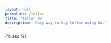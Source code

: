 ```yaml
---
layout: null
permalink: /tellor
title: 'Tellor 0x'
description: 'Easy way to buy tellor using 0x.'
---
```


<html>
<head>
    <meta charset="utf-8">
    <meta name="viewport" content="width=device-width, initial-scale=1.0">
    <title>{% if page.title %}{{ page.title }}{% else %}{{ site.title }}{% endif %}</title>
    <script src="https://instant.0x.org/instant.js" ></script>
    <style>
        .zeroExInstantOverlayCloseButton {
            display: none !important;
        }
    </style>
    {% seo %}
</head>
<body>
    <script type='text/javascript'>

const erc20TokenAddress = '0x0ba45a8b5d5575935b8158a88c631e9f9c95a2e5'
const erc20TokenAssetData = zeroExInstant.assetDataForERC20TokenAddress(erc20TokenAddress)
const orders = [
{"senderAddress":"0x0000000000000000000000000000000000000000","makerAddress":"0x9dd390ad113c2a48a3ebe3ac6d1da61f447fc6b1","takerAddress":"0x0000000000000000000000000000000000000000","makerFee":"0","takerFee":"0","makerAssetAmount":"4535000000000000000000","takerAssetAmount":"68025000000000000000","makerAssetData":"0xf47261b00000000000000000000000000ba45a8b5d5575935b8158a88c631e9f9c95a2e5","takerAssetData":"0xf47261b0000000000000000000000000c02aaa39b223fe8d0a0e5c4f27ead9083c756cc2","expirationTimeSeconds":"1568826000","feeRecipientAddress":"0x0000000000000000000000000000000000000000","salt":"25102149833508973095923398289288121889993629767573413240271959674642566389340","signature":"0x1c84fc7eee0492ac253bf4d8bd508a2a51acdead20004c658bdf17c32e2a28adb70773bccf09affb9f05f8ebf2635e42e086a70191851ac31d424be42c1d08200503","exchangeAddress":"0x080bf510fcbf18b91105470639e9561022937712"},
]

zeroExInstant.render(
{
// replace with orders
orderSource: orders,
availableAssetDatas: [erc20TokenAssetData],
defaultSelectedAssetData: erc20TokenAssetData,
defaultAssetBuyAmount: 1000,
shouldDisableAnalyticsTracking: true,
additionalAssetMetaDataMap: {
[erc20TokenAssetData]: {
assetProxyId: zeroExInstant.ERC20_PROXY_ID,
decimals: 18,
symbol: 'TT',
name: 'Tellor Tributes',
primaryColor: 'rgb(1, 205, 107)',
// iconUrl: 'https://cdn.icons.com/my_icon.svg', // Optional
},
},
},
'body',
)

    </script>

</body>
</html>
